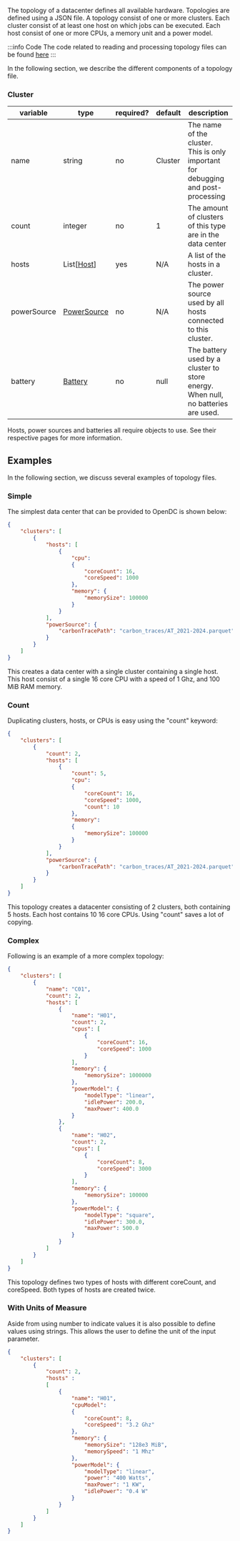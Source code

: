 The topology of a datacenter defines all available hardware. Topologies are defined using a JSON file. 
A topology consist of one or more clusters. Each cluster consist of at least one host on which jobs can be executed. 
Each host consist of one or more CPUs, a memory unit and a power model.

:::info Code
The code related to reading and processing topology files can be found [here](https://github.com/atlarge-research/opendc/tree/master/opendc-compute/opendc-compute-topology/src/main/kotlin/org/opendc/compute/topology)
:::

In the following section, we describe the different components of a topology file.

### Cluster

| variable    | type                                                          | required? | default | description                                                                       |
|-------------|---------------------------------------------------------------|-----------|---------|-----------------------------------------------------------------------------------|
| name        | string                                                        | no        | Cluster | The name of the cluster. This is only important for debugging and post-processing |
| count       | integer                                                       | no        | 1       | The amount of clusters of this type are in the data center                        |
| hosts       | List[[Host](/docs/documentation/Input/Topology/Host)]         | yes       | N/A     | A list of the hosts in a cluster.                                                 |
| powerSource | [PowerSource](/docs/documentation/Input/Topology/PowerSource) | no        | N/A     | The power source used by all hosts connected to this cluster.                     |
| battery     | [Battery](/docs/documentation/Input/Topology/Battery)         | no        | null    | The battery used by a cluster to store energy. When null, no batteries are used.  |

Hosts, power sources and batteries all require objects to use. See their respective pages for more information.

## Examples

In the following section, we discuss several examples of topology files.

### Simple

The simplest data center that can be provided to OpenDC is shown below:

```json
{
    "clusters": [
        {
            "hosts": [
                {
                    "cpu":
                    {
                        "coreCount": 16,
                        "coreSpeed": 1000
                    },
                    "memory": {
                        "memorySize": 100000
                    }
                }
            ],
            "powerSource": {
                "carbonTracePath": "carbon_traces/AT_2021-2024.parquet"
            }
        }
    ]
}
```

This creates a data center with a single cluster containing a single host. This host consist of a single 16 core CPU
with a speed of 1 Ghz, and 100 MiB RAM memory.

### Count

Duplicating clusters, hosts, or CPUs is easy using the "count" keyword:

```json
{
    "clusters": [
        {
            "count": 2,
            "hosts": [
                {
                    "count": 5,
                    "cpu":
                    {
                        "coreCount": 16,
                        "coreSpeed": 1000,
                        "count": 10
                    },
                    "memory": 
                    {
                        "memorySize": 100000
                    }
                }
            ],
            "powerSource": {
                "carbonTracePath": "carbon_traces/AT_2021-2024.parquet"
            }
        }
    ]
}
```

This topology creates a datacenter consisting of 2 clusters, both containing 5 hosts. Each host contains 10 16 core
CPUs.
Using "count" saves a lot of copying.

### Complex

Following is an example of a more complex topology:

```json
{
    "clusters": [
        {
            "name": "C01",
            "count": 2,
            "hosts": [
                {
                    "name": "H01",
                    "count": 2,
                    "cpus": [
                        {
                            "coreCount": 16,
                            "coreSpeed": 1000
                        }
                    ],
                    "memory": {
                        "memorySize": 1000000
                    },
                    "powerModel": {
                        "modelType": "linear",
                        "idlePower": 200.0,
                        "maxPower": 400.0
                    }
                },
                {
                    "name": "H02",
                    "count": 2,
                    "cpus": [
                        {
                            "coreCount": 8,
                            "coreSpeed": 3000
                        }
                    ],
                    "memory": {
                        "memorySize": 100000
                    },
                    "powerModel": {
                        "modelType": "square",
                        "idlePower": 300.0,
                        "maxPower": 500.0
                    }
                }
            ]
        }
    ]
}
```

This topology defines two types of hosts with different coreCount, and coreSpeed.
Both types of hosts are created twice. 


### With Units of Measure

Aside from using number to indicate values it is also possible to define values using strings. This allows the user to define the unit of the input parameter.
```json
{
    "clusters": [
        {
            "count": 2,
            "hosts" :
            [
                {
                    "name": "H01",
                    "cpuModel":
                    {
                        "coreCount": 8,
                        "coreSpeed": "3.2 Ghz"
                    },
                    "memory": {
                        "memorySize": "128e3 MiB",
                        "memorySpeed": "1 Mhz"
                    },
                    "powerModel": {
                        "modelType": "linear",
                        "power": "400 Watts",
                        "maxPower": "1 KW",
                        "idlePower": "0.4 W"
                    }
                }
            ]
        }
    ]
}
```
